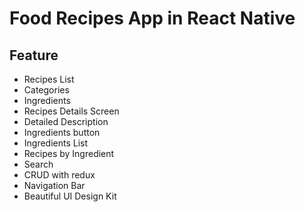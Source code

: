 # Food Recipes App in React Native

## Feature

- Recipes List
- Categories
- Ingredients
- Recipes Details Screen
- Detailed Description
- Ingredients button
- Ingredients List
- Recipes by Ingredient
- Search
- CRUD with redux
- Navigation Bar
- Beautiful UI Design Kit

